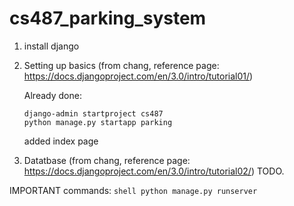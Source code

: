 # cs487_parking_system

1. install django
2. Setting up basics (from chang, reference page: https://docs.djangoproject.com/en/3.0/intro/tutorial01/)
    
    Already done:
      ```shell
      django-admin startproject cs487
      python manage.py startapp parking
      ```
      added index page
      
 3. Datatbase (from chang, reference page: https://docs.djangoproject.com/en/3.0/intro/tutorial02/)
    TODO.
      
      
      
IMPORTANT commands:
    ```shell
    python manage.py runserver
    ```
